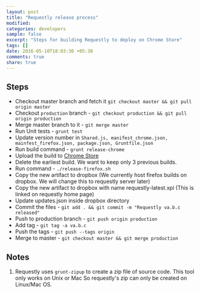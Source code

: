 ```yaml
---
layout: post
title: "Requestly release process"
modified:
categories: developers
sample: false
excerpt: "Steps for building Requestly to deploy on Chrome Store"
tags: []
date: 2016-05-10T18:03:30 +05:30
comments: true
share: true
---
```


## Steps

- Checkout master branch and fetch it `git checkout master && git pull origin master`
- Checkout `production` branch - `git checkout production && git pull origin production`
- Merge master branch to it - `git merge master`
- Run Unit tests - `grunt test`
- Update version number in `Shared.js, manifest_chrome.json, mainfest_firefox.json, package.json, Gruntfile.json`
- Run build command - `grunt release-chrome`
- Upload the build to [Chrome Store](https://chrome.google.com/webstore/developer/dashboard)
- Delete the earliest build. We want to keep only 3 previous builds.
- Run command - `./release-firefox.sh`
- Copy the new artifact to dropbox (We currently host firefox builds on dropbox. We will change this to requestly server later)
- Copy the new artifact to dropbox with name requestly-latest.xpi (This is linked on requestly home page)
- Update updates.json inside dropbox directory
- Commit the files - `git add . && git commit -m "Requestly va.b.c released"`
- Push to production branch - `git push origin production`
- Add tag - `git tag -a va.b.c`
- Push the tags - `git push --tags origin`
- Merge to master - `git checkout master && git merge production`

## Notes

1. Requestly uses `grunt-zipup` to create a zip file of source code. 
This tool only works on Unix or Mac So requestly's zip can only be created on Linux/Mac OS.
